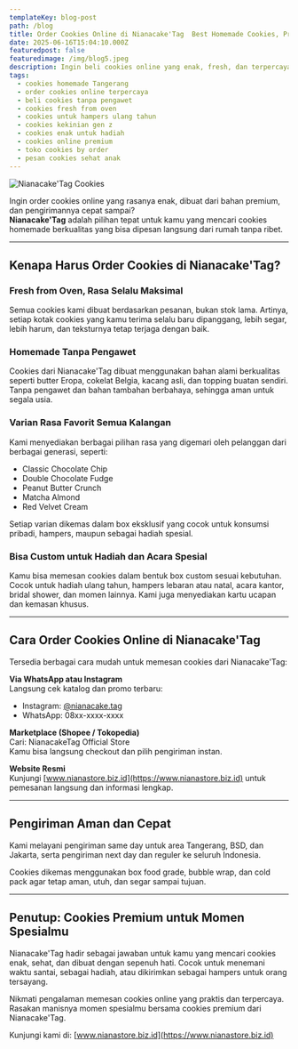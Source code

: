 ```yaml
---
templateKey: blog-post
path: /blog
title: Order Cookies Online di Nianacake'Tag  Best Homemade Cookies, Praktis dan Terpercaya
date: 2025-06-16T15:04:10.000Z
featuredpost: false
featuredimage: /img/blog5.jpeg
description: Ingin beli cookies online yang enak, fresh, dan terpercaya? Nianacake'Tag hadir sebagai pilihan terbaik untuk cookies homemade premium yang bisa dipesan dari rumah, cocok untuk hampers, hadiah, dan camilan sehat keluarga.
tags:
  - cookies homemade Tangerang
  - order cookies online terpercaya
  - beli cookies tanpa pengawet
  - cookies fresh from oven
  - cookies untuk hampers ulang tahun
  - cookies kekinian gen z
  - cookies enak untuk hadiah
  - cookies online premium
  - toko cookies by order
  - pesan cookies sehat anak
---
```


![Nianacake'Tag Cookies](/img/blog5.jpeg)

Ingin order cookies online yang rasanya enak, dibuat dari bahan premium, dan pengirimannya cepat sampai?  
**Nianacake'Tag** adalah pilihan tepat untuk kamu yang mencari cookies homemade berkualitas yang bisa dipesan langsung dari rumah tanpa ribet.

---

## Kenapa Harus Order Cookies di Nianacake'Tag?

### Fresh from Oven, Rasa Selalu Maksimal  
Semua cookies kami dibuat berdasarkan pesanan, bukan stok lama. Artinya, setiap kotak cookies yang kamu terima selalu baru dipanggang, lebih segar, lebih harum, dan teksturnya tetap terjaga dengan baik.

### Homemade Tanpa Pengawet  
Cookies dari Nianacake'Tag dibuat menggunakan bahan alami berkualitas seperti butter Eropa, cokelat Belgia, kacang asli, dan topping buatan sendiri. Tanpa pengawet dan bahan tambahan berbahaya, sehingga aman untuk segala usia.

### Varian Rasa Favorit Semua Kalangan  
Kami menyediakan berbagai pilihan rasa yang digemari oleh pelanggan dari berbagai generasi, seperti:

- Classic Chocolate Chip  
- Double Chocolate Fudge  
- Peanut Butter Crunch  
- Matcha Almond  
- Red Velvet Cream

Setiap varian dikemas dalam box eksklusif yang cocok untuk konsumsi pribadi, hampers, maupun sebagai hadiah spesial.

### Bisa Custom untuk Hadiah dan Acara Spesial  
Kamu bisa memesan cookies dalam bentuk box custom sesuai kebutuhan. Cocok untuk hadiah ulang tahun, hampers lebaran atau natal, acara kantor, bridal shower, dan momen lainnya. Kami juga menyediakan kartu ucapan dan kemasan khusus.

---

## Cara Order Cookies Online di Nianacake'Tag

Tersedia berbagai cara mudah untuk memesan cookies dari Nianacake'Tag:

**Via WhatsApp atau Instagram**  
Langsung cek katalog dan promo terbaru:  
- Instagram: [@nianacake.tag](https://instagram.com/nianacake.tag)  
- WhatsApp: 08xx-xxxx-xxxx  

**Marketplace (Shopee / Tokopedia)**  
Cari: NianacakeTag Official Store  
Kamu bisa langsung checkout dan pilih pengiriman instan.

**Website Resmi**  
Kunjungi [www.nianastore.biz.id](https://www.nianastore.biz.id) untuk pemesanan langsung dan informasi lengkap.

---

## Pengiriman Aman dan Cepat

Kami melayani pengiriman same day untuk area Tangerang, BSD, dan Jakarta, serta pengiriman next day dan reguler ke seluruh Indonesia.  

Cookies dikemas menggunakan box food grade, bubble wrap, dan cold pack agar tetap aman, utuh, dan segar sampai tujuan.

---

## Penutup: Cookies Premium untuk Momen Spesialmu

Nianacake'Tag hadir sebagai jawaban untuk kamu yang mencari cookies enak, sehat, dan dibuat dengan sepenuh hati. Cocok untuk menemani waktu santai, sebagai hadiah, atau dikirimkan sebagai hampers untuk orang tersayang.

Nikmati pengalaman memesan cookies online yang praktis dan terpercaya.  
Rasakan manisnya momen spesialmu bersama cookies premium dari Nianacake'Tag.

Kunjungi kami di: [www.nianastore.biz.id](https://www.nianastore.biz.id)
